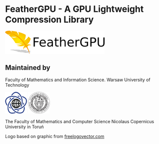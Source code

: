 # FeatherGPU - A GPU Lightweight Compression Library
<img src="doc/img/featherGPU.png" />

## Maintained by
Faculty of Mathematics and Information Science. Warsaw University of Technology

<img src="doc/img/pw-logo.png" width="70" height="70" /> <img src="doc/img/wut-logo.jpg" width="70" height="70" />

The Faculty of Mathematics and Computer Science Nicolaus Copernicus University in Toruń


Logo based on graphic from [freelogovector.com](http://www.freelogovector.com/detail-f-Feather_vector.php)
